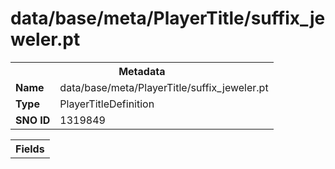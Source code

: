 <h1>data/base/meta/PlayerTitle/suffix_jeweler.pt</h1><table><tr><th colspan="100%">Metadata</th></tr><tr><td><b>Name</b></td><td>data/base/meta/PlayerTitle/suffix_jeweler.pt</td></tr><tr><td><b>Type</b></td><td>PlayerTitleDefinition</td></tr><tr><td><b>SNO ID</b></td><td>1319849</td></tr></table>

<table><tr><th colspan="100%">Fields</th></tr></table>


